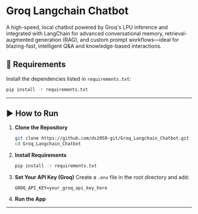 # Groq Langchain Chatbot

A high-speed, local chatbot powered by Groq's LPU inference and integrated with LangChain for advanced conversational memory, retrieval-augmented generation (RAG), and custom prompt workflows—ideal for blazing-fast, intelligent Q&A and knowledge-based interactions.

## 🧰 Requirements

Install the dependencies listed in `requirements.txt`:

```bash
pip install -r requirements.txt
```

---

## ▶️ How to Run

1. **Clone the Repository**
   ```bash
   git clone https://github.com/ds2050-git/Groq_Langchain_Chatbot.git
   cd Groq_Langchain_Chatbot
   ```

2. **Install Requirements**
   ```bash
   pip install -r requirements.txt
   ```

3. **Set Your API Key (Groq)**
   Create a `.env` file in the root directory and add:
   ```env
   GROQ_API_KEY=your_groq_api_key_here
   ```

4. **Run the App**

---
